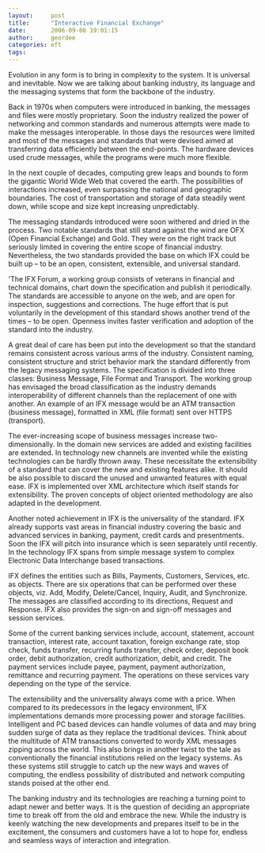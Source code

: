 ```yaml
---
layout:     post
title:      "Interactive Financial Exchange"
date:       2006-09-08 19:01:15
author:     geordee
categories: eft
tags:
---
```


Evolution in any form is to bring in complexity to the system. It is universal and inevitable. Now we are talking about banking industry, its language and the messaging systems that form the backbone of the industry.

Back in 1970s when computers were introduced in banking, the messages and files were mostly proprietary. Soon the industry realized the power of networking and common standards and numerous attempts were made to make the messages interoperable. In those days the resources were limited and most of the messages and standards that were devised aimed at transferring data efficiently between the end-points. The hardware devices used crude messages, while the programs were much more flexible.

In the next couple of decades, computing grew leaps and bounds to form the gigantic World Wide Web that covered the earth. The possibilities of interactions increased, even surpassing the national and geographic boundaries. The cost of transportation and storage of data steadily went down, while scope and size kept increasing unpredictably.

The messaging standards introduced were soon withered and dried in the process. Two notable standards that still stand against the wind are OFX (Open Financial Exchange) and Gold. They were on the right track but seriously limited in covering the entire scope of financial industry. Nevertheless, the two standards provided the base on which IFX could be built up – to be an open, consistent, extensible, and universal standard.

'The IFX Forum, a working group consists of veterans in financial and technical domains, chart down the specification and publish it periodically. The standards are accessible to anyone on the web, and are open for inspection, suggestions and corrections. The huge effort that is put voluntarily in the development of this standard shows another trend of the times – to be open. Openness invites faster verification and adoption of the standard into the industry.

A great deal of care has been put into the development so that the standard remains consistent across various arms of the industry. Consistent naming, consistent structure and strict behavior mark the standard differently from the legacy messaging systems. The specification is divided into three classes: Business Message, File Format and Transport. The working group has envisaged the broad classification as the industry demands interoperability of different channels than the replacement of one with another. An example of an IFX message would be an ATM transaction (business message), formatted in XML (file format) sent over HTTPS (transport).

The ever-increasing scope of business messages increase two-dimensionally. In the domain new services are added and existing facilities are extended. In technology new channels are invented while the existing technologies can be hardly thrown away. These necessitate the extensibility of a standard that can cover the new and existing features alike. It should be also possible to discard the unused and unwanted features with equal ease. IFX is implemented over XML architecture which itself stands for extensibility. The proven concepts of object oriented methodology are also adapted in the development.

Another noted achievement in IFX is the universality of the standard. IFX already supports vast areas in financial industry covering the basic and advanced services in banking, payment, credit cards and presentments. Soon the IFX will pitch into insurance which is seen separately until recently. In the technology IFX spans from simple message system to complex Electronic Data Interchange based transactions.

IFX defines the entities such as Bills, Payments, Customers, Services, etc. as objects. There are six operations that can be performed over these objects, viz. Add, Modify, Delete/Cancel, Inquiry, Audit, and Synchronize. The messages are classified according to its directions, Request and Response. IFX also provides the sign-on and sign-off messages and session services.

Some of the current banking services include, account, statement, account transaction, interest rate, account taxation, foreign exchange rate, stop check, funds transfer, recurring funds transfer, check order, deposit book order, debit authorization, credit authorization, debit, and credit. The payment services include payee, payment, payment authorization, remittance and recurring payment. The operations on these services vary depending on the type of the service.

The extensibility and the universality always come with a price. When compared to its predecessors in the legacy environment, IFX implementations demands more processing power and storage facilities. Intelligent and PC based devices can handle volumes of data and may bring sudden surge of data as they replace the traditional devices. Think about the multitude of ATM transactions converted to wordy XML messages zipping across the world. This also brings in another twist to the tale as conventionally the financial institutions relied on the legacy systems. As these systems still struggle to catch up the new ways and waves of computing, the endless possibility of distributed and network computing stands poised at the other end.

The banking industry and its technologies are reaching a turning point to adapt newer and better ways. It is the question of deciding an appropriate time to break off from the old and embrace the new. While the industry is keenly watching the new developments and prepares itself to be in the excitement, the consumers and customers have a lot to hope for, endless and seamless ways of interaction and integration.
